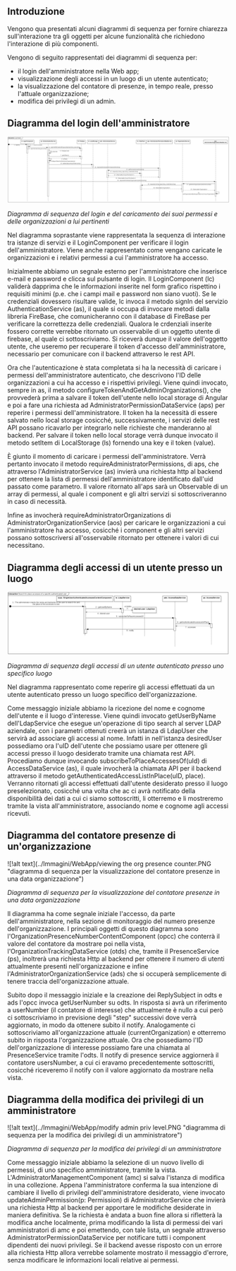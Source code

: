 ## Introduzione

Vengono qua presentati alcuni diagrammi di sequenza per fornire chiarezza sull'interazione tra gli oggetti per alcune funzionalità che richiedono l'interazione di più componenti.

Vengono di seguito rappresentati dei diagrammi di sequenza per:

-   il login dell'amministratore nella Web app;
-   visualizzazione degli accessi in un luogo di un utente autenticato;
-   la visualizzazione del contatore di presenze, in tempo reale, presso l'attuale organizzazione;
-   modifica dei privilegi di un admin.


## Diagramma del login dell'amministratore

![!alt text](../Immagini/WebApp/login.PNG "diagramma di sequenza del login e del caricamento dei permessi e delle organizzazioni")
<figcaption> <em> Diagramma di sequenza del login e del caricamento dei suoi permessi e delle organizzazioni a lui pertinenti </em> </figcaption>

Nel diagramma soprastante viene rappresentata la sequenza di interazione tra istanze di servizi e il LoginComponent per verificare il login dell'amministratore. Viene anche rappresentato come vengano caricate le organizzazioni e i relativi permessi a cui l'amministratore ha accesso.

Inizialmente abbiamo un segnale esterno per l'amministratore che inserisce e-mail e password e clicca sul pulsante di login. Il LoginComponent (lc) validerà dapprima che le informazioni inserite nel form grafico rispettino i requisiti minimi (p.e. che i campi mail e password non siano vuoti). Se le credenziali dovessero risultare valide, lc invoca il metodo signIn del servizio AuthenticationService (as), il quale si occupa di invocare metodi dalla libreria FireBase, che comunicheranno con il database di FireBase per verificare la correttezza delle credenziali. Qualora le crdenziali inserite fossero corrette verrebbe ritornato un osservabile di un oggetto utente di firebase, al quale ci sottoscriviamo. Si riceverà dunque il valore dell'oggetto utente, che useremo per recuperare il token d'accesso dell'amministratore, necessario per comunicare con il backend attraverso le rest API.

Ora che l'autenticazione è stata completata si ha la necessità di caricare i permessi dell'amministratore autenticato, che descrivono l'ID delle organizzazioni a cui ha accesso e i rispettivi privilegi. Viene quindi invocato, sempre in as, il metodo configureTokenAndGetAdminOrganizations(), che provvederà prima a salvare il token dell'utente nello local storage di Angular e poi a fare una richiesta ad AdministratorPermissionDataService (aps) per reperire i permessi dell'amministratore. Il token ha la necessità di essere salvato nello local storage cosicché, successivamente, i servizi delle rest API possano ricavarlo per integrarlo nelle richieste che manderanno al backend. Per salvare il token nello local storage verrà dunque invocato il metodo setItem di LocalStorage (ls) fornendo una key e il token (value).

È giunto il momento di caricare i permessi dell'amministratore. Verrà pertanto invocato il metodo requireAdministratorPermissions, di aps, che attraverso l'AdministratorService (as) invierà una richiesta http al backend per ottenere la lista di permessi dell'amministratore identificato dall'uid passato come parametro. Il valore ritornato all'aps sarà un Observable di un array di permessi, al quale i component e gli altri servizi si sottoscriveranno in caso di necessità.

Infine as invocherà requireAdministratorOrganizations di AdministratorOrganizationService (aos) per caricare le organizzazioni a cui l'amministratore ha accesso, cosicché i component e gli altri servizi possano sottoscriversi all'osservabile ritornato per ottenere i valori di cui necessitano.

## Diagramma degli accessi di un utente presso un luogo

![!alt text](../Immagini/WebApp/SEQ_singleUserAccessesByName.PNG "diagramma di sequenza degli accessi di un utente autenticato presso uno specifico luogo")
<figcaption> <em> Diagramma di sequenza degli accessi di un utente autenticato presso uno specifico luogo </em> </figcaption>

Nel diagramma rappresentato come reperire gli accessi effettuati da un utente autenticato presso un luogo specifico dell'organizzazione.

Come messaggio iniziale abbiamo la ricezione del nome e cognome dell'utente e il luogo d'interesse. Viene quindi invocato getUserByName dell'LdapService che esegue un'operazione di tipo search al server LDAP aziendale, con i parametri ottenuti creerà un istanza di LdapUser che servirà ad associare gli accessi al nome. Infatti in nell'istanza desiredUser possediamo ora l'uID dell'utente che possiamo usare per ottenere gli accessi presso il luogo desiderato tramite una chiamata rest API. Procediamo dunque invocando subscribeToPlaceAccessesOf(uId) di AccessDataService (as), il quale invocherà la chiamata API per il backend attraverso il metodo getAuthenticatedAccessListInPlace(uID, place). Verranno ritornati gli accessi effettuati dall'utente desiderato presso il luogo preselezionato, cosicché una volta che ac ci avrà notificato della disponibilità dei dati a cui ci siamo sottoscritti, li otterremo e li mostreremo tramite la vista all'amministratore, associando nome e cognome agli accessi ricevuti.

## Diagramma del contatore presenze di un'organizzazione

![!alt text](../Immagini/WebApp/viewing the org presence counter.PNG "diagramma di sequenza per la visualizzazione del contatore presenze in una data organizzazione")
<figcaption> <em> Diagramma di sequenza per la visualizzazione del contatore presenze in una data organizzazione </em> </figcaption>

Il diagramma ha come segnale iniziale l'accesso, da parte dell'amministratore, nella sezione di monitoraggio del numero presenze dell'organizzazione. I principali oggetti di questo diagramma sono l'OrganizationPresenceNumberContentComponent (opcc) che conterrà il valore del contatore da mostrare poi nella vista, l'OrganizationTrackingDataService (otds) che, tramite il PresenceService (ps), inoltrerà una richiesta Http al backend per ottenere il numero di utenti attualmente presenti nell'organizzazione e infine l'AdministratorOrganizationService (ads) che si occuperà semplicemente di tenere traccia dell'organizzazione attuale.

Subito dopo il messaggio iniziale e la creazione dei ReplySubject in odts e ads l'opcc invoca getUserNumber su odts. In risposta si avrà un riferimento a userNumber (il contatore di interesse) che attualmente è nullo a cui però ci sottoscriviamo in previsione degli "step" successivi dove verrà aggiornato, in modo da ottenere subito il notify. Analogamente ci sottoscriviamo all'organizzazione attuale (currentOrganization) e otterremo subito in risposta l'organizzazione attuale. Ora che possediamo l'ID dell'organizzazione di interesse possiamo fare una chiamata al PresenceService tramite l'odts. Il notify di presence service aggiornerà il contatore usersNumber, a cui ci eravamo precedentemente sottoscritti, cosicché riceveremo il notify con il valore aggiornato da mostrare nella vista.

## Diagramma della modifica dei privilegi di un amministratore

![!alt text](../Immagini/WebApp/modify admin priv level.PNG "diagramma di sequenza per la modifica dei privilegi di un amministratore")
<figcaption> <em> Diagramma di sequenza per la modifica dei privilegi di un amministratore </em> </figcaption>

Come messaggio iniziale abbiamo la selezione di un nuovo livello di permessi, di uno specifico amministratore, tramite la vista. L'AdministratorManagementComponent (amc) si salva l'istanza di modifica in una collezione. Appena l'amministratore conferma la sua intenzione di cambiare il livello di privilegi dell'amministratore desiderato, viene invocato updateAdminPermission(p: Permission) di AdministratorService che invierà una richiesta Http al backend per apportare le modifiche desiderate in maniera definitiva. Se la richiesta è andata a buon fine allora si rifletterà la modifica anche localmente, prima modificando la lista di permessi dei vari amministratori di amc e poi emettendo, con tale lista, un segnale attraverso AdministratorPermissionDataService per notificare tutti i component dipendenti dei nuovi privilegi. Se il backend avesse risposto con un errore alla richiesta Http allora verrebbe solamente mostrato il messaggio d'errore, senza modificare le informazioni locali relative ai permessi.